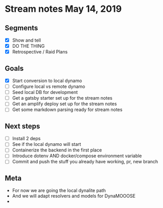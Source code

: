 # Stream notes May 14, 2019

## Segments

- [x] Show and tell
- [x] DO THE THING
- [x] Retrospective / Raid Plans

## Goals

- [x] Start conversion to local dynamo
- [ ] Configure local vs remote dynamo
- [ ] Seed local DB for development
- [ ] Get a gatsby starter set up for the stream notes
- [ ] Get an amplify deploy set up for the stream notes
- [ ] Get some markdown parsing ready for stream notes

## Next steps

- [ ] Install 2 deps
- [ ] See if the local dynamo will start
- [ ] Containerize the backend in the first place
- [ ] Introduce dotenv AND docker/compose environment variable
- [ ] Commit and push the stuff you already have working, pr, new branch

## Meta

- For now we are going the local dynalite path
- And we will adapt resolvers and models for DynaMOOOSE
-
